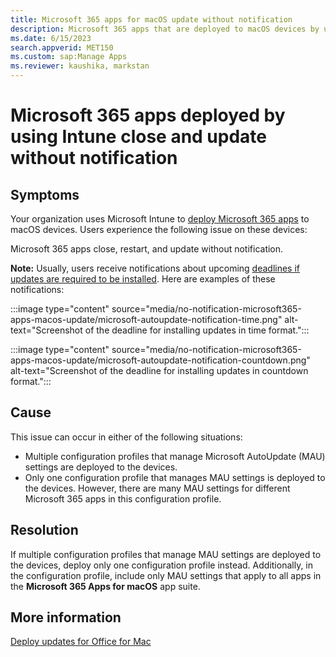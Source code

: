 ```yaml
---
title: Microsoft 365 apps for macOS update without notification
description: Microsoft 365 apps that are deployed to macOS devices by using Intune close and update without notification.
ms.date: 6/15/2023
search.appverid: MET150
ms.custom: sap:Manage Apps
ms.reviewer: kaushika, markstan
---
```

# Microsoft 365 apps deployed by using Intune close and update without notification

## Symptoms

Your organization uses Microsoft Intune to [deploy Microsoft 365 apps](/mem/intune/apps/apps-add-office365-macos) to macOS devices. Users experience the following issue on these devices:

Microsoft 365 apps close, restart, and update without notification.

**Note:** Usually, users receive notifications about upcoming [deadlines if updates are required to be installed](/deployoffice/mac/mau-deadline). Here are examples of these notifications:

:::image type="content" source="media/no-notification-microsoft365-apps-macos-update/microsoft-autoupdate-notification-time.png" alt-text="Screenshot of the deadline for installing updates in time format.":::

:::image type="content" source="media/no-notification-microsoft365-apps-macos-update/microsoft-autoupdate-notification-countdown.png" alt-text="Screenshot of the deadline for installing updates in countdown format.":::

## Cause

This issue can occur in either of the following situations:

- Multiple configuration profiles that manage Microsoft AutoUpdate (MAU) settings are deployed to the devices.
- Only one configuration profile that manages MAU settings is deployed to the devices. However, there are many MAU settings for different Microsoft 365 apps in this configuration profile.

## Resolution

If multiple configuration profiles that manage MAU settings are deployed to the devices, deploy only one configuration profile instead. Additionally, in the configuration profile, include only MAU settings that apply to all apps in the **Microsoft 365 Apps for macOS** app suite.

## More information

[Deploy updates for Office for Mac](/deployoffice/mac/deploy-updates-for-office-for-mac)
